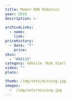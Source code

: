 ```yaml
---
title: Maker ROK Robotics
year: 2015
description: >-
  
archiveLinks:
  - name: 
    link: 
priceHistory:
  - date: "?"
    price: 
skus:
  - "#08133"
category: Vehicle (Rok Star)
video: ""
plans:

thumb: /img/sets/missing.jpg
images:
  -  /img/sets/missing.jpg
---
```

